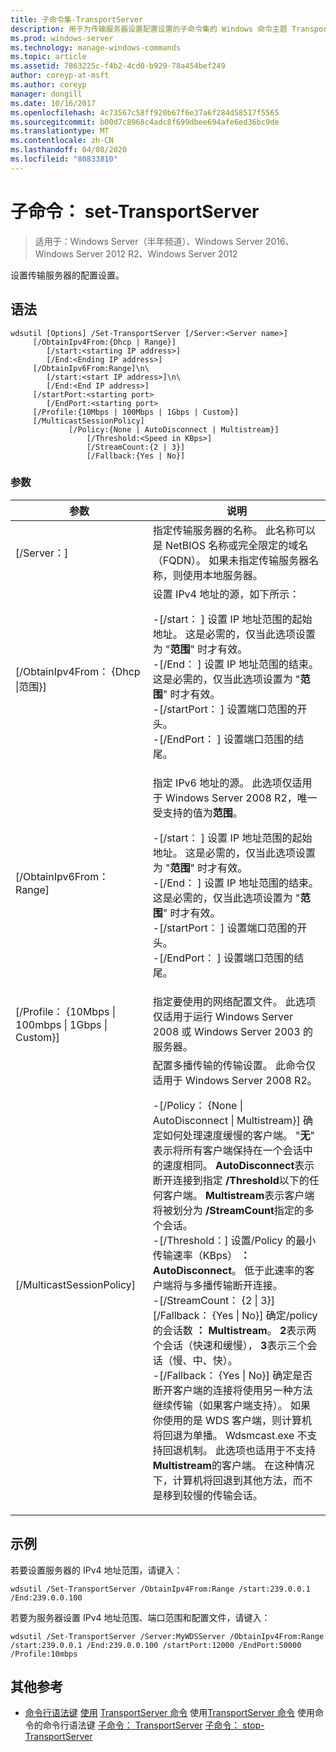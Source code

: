 ```yaml
---
title: 子命令集-TransportServer
description: 用于为传输服务器设置配置设置的子命令集的 Windows 命令主题 TransportServer。
ms.prod: windows-server
ms.technology: manage-windows-commands
ms.topic: article
ms.assetid: 7863225c-f4b2-4cd0-b929-78a454bef249
author: coreyp-at-msft
ms.author: coreyp
manager: dongill
ms.date: 10/16/2017
ms.openlocfilehash: 4c73567c58ff920b67f6e37a6f284d58517f5565
ms.sourcegitcommit: b00d7c8968c4adc8f699dbee694afe6ed36bc9de
ms.translationtype: MT
ms.contentlocale: zh-CN
ms.lasthandoff: 04/08/2020
ms.locfileid: "80833810"
---
```

# <a name="subcommand-set-transportserver"></a>子命令： set-TransportServer

>适用于：Windows Server（半年频道）、Windows Server 2016、Windows Server 2012 R2、Windows Server 2012

设置传输服务器的配置设置。

## <a name="syntax"></a>语法
```
wdsutil [Options] /Set-TransportServer [/Server:<Server name>]
     [/ObtainIpv4From:{Dhcp | Range}]
        [/start:<starting IP address>]
        [/End:<Ending IP address>]
     [/ObtainIpv6From:Range]\n\
        [/start:<start IP address>]\n\
        [/End:<End IP address>]      
     [/startPort:<starting port>
        [/EndPort:<starting port>
     [/Profile:{10Mbps | 100Mbps | 1Gbps | Custom}]    
     [/MulticastSessionPolicy]
             [/Policy:{None | AutoDisconnect | Multistream}]
                 [/Threshold:<Speed in KBps>]
                 [/StreamCount:{2 | 3}]
                 [/Fallback:{Yes | No}]
```
### <a name="parameters"></a>参数
|参数|说明|
|-------|--------|
|[/Server：<Server name>]|指定传输服务器的名称。 此名称可以是 NetBIOS 名称或完全限定的域名（FQDN）。 如果未指定传输服务器名称，则使用本地服务器。|
|[/ObtainIpv4From： {Dhcp &#124;范围}]|设置 IPv4 地址的源，如下所示：<p>-[/start： <IP address>] 设置 IP 地址范围的起始地址。 这是必需的，仅当此选项设置为 "**范围**" 时才有效。<br />-[/End： <IP address>] 设置 IP 地址范围的结束。 这是必需的，仅当此选项设置为 "**范围**" 时才有效。<br />-[/startPort： <port>] 设置端口范围的开头。<br />-[/EndPort： <port>] 设置端口范围的结尾。|
|[/ObtainIpv6From： Range]|指定 IPv6 地址的源。 此选项仅适用于 Windows Server 2008 R2，唯一受支持的值为**范围**。<p>-[/start： <IP address>] 设置 IP 地址范围的起始地址。 这是必需的，仅当此选项设置为 "**范围**" 时才有效。<br />-[/End： <IP address>] 设置 IP 地址范围的结束。 这是必需的，仅当此选项设置为 "**范围**" 时才有效。<br />-[/startPort： <port>] 设置端口范围的开头。<br />-[/EndPort： <port>] 设置端口范围的结尾。|
|[/Profile： {10Mbps &#124; 100mbps &#124; 1Gbps &#124; Custom}]|指定要使用的网络配置文件。 此选项仅适用于运行 Windows Server 2008 或 Windows Server 2003 的服务器。|
|[/MulticastSessionPolicy]|配置多播传输的传输设置。 此命令仅适用于 Windows Server 2008 R2。<p>-[/Policy： {None &#124; AutoDisconnect &#124; Multistream}] 确定如何处理速度缓慢的客户端。 "**无**" 表示将所有客户端保持在一个会话中的速度相同。 **AutoDisconnect**表示断开连接到指定 **/Threshold**以下的任何客户端。 **Multistream**表示客户端将被划分为 **/StreamCount**指定的多个会话。<br />-[/Threshold：<Speed in KBps>] 设置/Policy 的最小传输速率（KBps） **： AutoDisconnect**。 低于此速率的客户端将与多播传输断开连接。<br />-[/StreamCount： {2 &#124; 3}] [/Fallback： {Yes &#124; No}] 确定/policy 的会话数 **： Multistream**。 **2**表示两个会话（快速和缓慢）， **3**表示三个会话（慢、中、快）。<br />-[/Fallback： {Yes &#124; No}] 确定是否断开客户端的连接将使用另一种方法继续传输（如果客户端支持）。 如果你使用的是 WDS 客户端，则计算机将回退为单播。 Wdsmcast.exe 不支持回退机制。 此选项也适用于不支持**Multistream**的客户端。 在这种情况下，计算机将回退到其他方法，而不是移到较慢的传输会话。|
## <a name="examples"></a><a name=BKMK_examples></a>示例
若要设置服务器的 IPv4 地址范围，请键入：
```
wdsutil /Set-TransportServer /ObtainIpv4From:Range /start:239.0.0.1 /End:239.0.0.100
```
若要为服务器设置 IPv4 地址范围、端口范围和配置文件，请键入：
```
wdsutil /Set-TransportServer /Server:MyWDSServer /ObtainIpv4From:Range /start:239.0.0.1 /End:239.0.0.100 /startPort:12000 /EndPort:50000 /Profile:10mbps
```
## <a name="additional-references"></a>其他参考
- [命令行语法键](command-line-syntax-key.md)
[使用](using-the-disable-transportserver-command.md) [TransportServer 命令](using-the-enable-transportserver-command.md)
使用[TransportServer 命令](using-the-get-transportserver-command.md)
使用命令的命令行语法键
[子命令： TransportServer](subcommand-start-transportserver.md)
[子命令： stop-TransportServer](subcommand-stop-transportserver.md)
